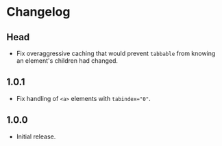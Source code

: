 # Changelog

## Head

- Fix overaggressive caching that would prevent `tabbable` from knowing an element's children had changed.

## 1.0.1

- Fix handling of `<a>` elements with `tabindex="0"`.

## 1.0.0

- Initial release.
